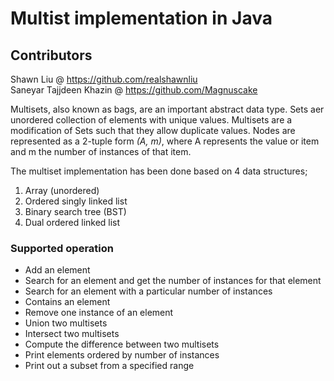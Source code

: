 # Multist implementation in Java

## Contributors
Shawn Liu @ https://github.com/realshawnliu  
Saneyar Tajjdeen Khazin @ https://github.com/Magnuscake

Multisets, also known as bags, are an important abstract data type. Sets aer unordered collection of elements with unique values. Multisets are a modification of Sets such that they allow duplicate values. Nodes are represented as a 2-tuple form _(A, m)_, where A represents the value or item and m the number of instances of that item.

The multiset implementation has been done based on 4 data structures;

1. Array (unordered)
2. Ordered singly linked list
3. Binary search tree (BST)
4. Dual ordered linked list


### Supported operation

- Add an element
- Search for an element and get the number of instances for that element
- Search for an element with a particular number of instances
- Contains an element
- Remove one instance of an element
- Union two multisets
- Intersect two multisets
- Compute the difference between two multisets
- Print elements ordered by number of instances
- Print out a subset from a specified range
